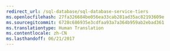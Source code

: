 ```yaml
---
redirect_url: /sql-database/sql-database-service-tiers
ms.openlocfilehash: 27fa326684be056ea33cab281ad35ac82193609e
ms.sourcegitcommit: 6728c686935e3cdfaa93a7a364b959ab2ebad361
ms.translationtype: Human Translation
ms.contentlocale: zh-CN
ms.lasthandoff: 06/21/2017
---
```

